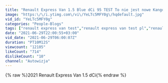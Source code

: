 ```yaml
---
title: "Renault Express Van 1.5 Blue dCi 95 TEST To nie jest nowe Kangoo"
image: "https:\/\/i.ytimg.com\/vi\/YeLTc5MFY0g\/hqdefault.jpg"
vid_id: "YeLTc5MFY0g"
categories: "People-Blogs"
tags: ["renault express van test","renault express van test pl","renault express"]
date: "2021-06-29T22:00:55+03:00"
vid_date: "2021-06-29T06:00:07Z"
duration: "PT10M12S"
viewcount: "12105"
likeCount: "714"
dislikeCount: "10"
channel: "Autowizja"
---
```

{% raw %}2021 Renault Express Van 1.5 dCi{% endraw %}
